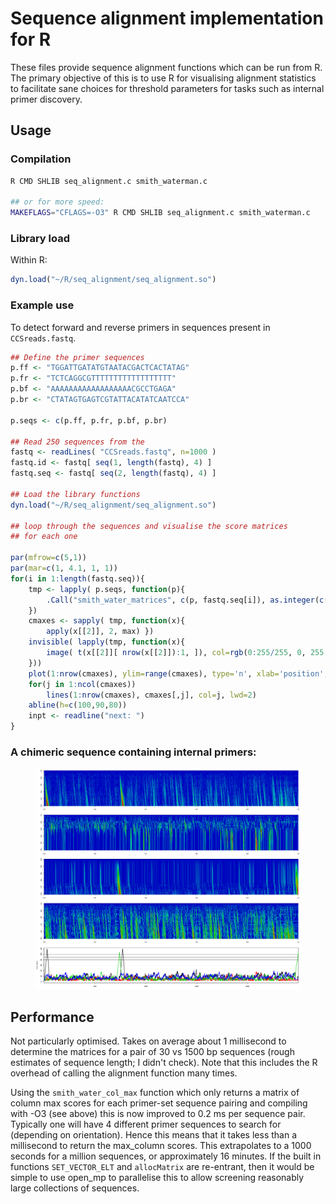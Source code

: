 # Sequence alignment implementation for R

These files provide sequence alignment functions which can be run
from R. The primary objective of this is to use R for visualising
alignment statistics to facilitate sane choices for threshold
parameters for tasks such as internal primer discovery.

## Usage
### Compilation
```sh
R CMD SHLIB seq_alignment.c smith_waterman.c

## or for more speed:
MAKEFLAGS="CFLAGS=-O3" R CMD SHLIB seq_alignment.c smith_waterman.c

```

### Library load
Within R:
```R
dyn.load("~/R/seq_alignment/seq_alignment.so") 
```

### Example use
To detect forward and reverse primers in sequences present
in `CCSreads.fastq`.
```R
## Define the primer sequences
p.ff <- "TGGATTGATATGTAATACGACTCACTATAG"
p.fr <- "TCTCAGGCGTTTTTTTTTTTTTTTTTT"
p.bf <- "AAAAAAAAAAAAAAAAAACGCCTGAGA"
p.br <- "CTATAGTGAGTCGTATTACATATCAATCCA"

p.seqs <- c(p.ff, p.fr, p.bf, p.br)

## Read 250 sequences from the 
fastq <- readLines( "CCSreads.fastq", n=1000 )
fastq.id <- fastq[ seq(1, length(fastq), 4) ]
fastq.seq <- fastq[ seq(2, length(fastq), 4) ]

## Load the library functions
dyn.load("~/R/seq_alignment/seq_alignment.so")

## loop through the sequences and visualise the score matrices
## for each one

par(mfrow=c(5,1))
par(mar=c(1, 4.1, 1, 1))
for(i in 1:length(fastq.seq)){
    tmp <- lapply( p.seqs, function(p){
        .Call("smith_water_matrices", c(p, fastq.seq[i]), as.integer(c(4, 4, 5)))
    })
    cmaxes <- sapply( tmp, function(x){
        apply(x[[2]], 2, max) })
    invisible( lapply(tmp, function(x){
        image( t(x[[2]][ nrow(x[[2]]):1, ]), col=rgb(0:255/255, 0, 255:0/255) )
    }))
    plot(1:nrow(cmaxes), ylim=range(cmaxes), type='n', xlab='position', ylab='max score', xaxs='i')
    for(j in 1:ncol(cmaxes))
        lines(1:nrow(cmaxes), cmaxes[,j], col=j, lwd=2)
    abline(h=c(100,90,80))
    inpt <- readline("next: ")
}
```
### A chimeric sequence containing internal primers:
<figure>
	<img src="chimeric_sequence.png", width=800>
</figure>

## Performance
Not particularly optimised. Takes on average about 1 millisecond to determine
the matrices for a pair of 30 vs 1500 bp sequences (rough estimates of
sequence length; I didn't check). Note that this includes the R overhead of
calling the alignment function many times.

Using the `smith_water_col_max` function which only returns a matrix of column
max scores for each primer-set sequence pairing and compiling with -O3 (see
above) this is now improved to 0.2 ms per sequence pair. Typically one will have
4 different primer sequences to search for (depending on orientation). Hence
this means that it takes less than a millisecond to return the max_column scores.
This extrapolates to a 1000 seconds for a million sequences, or approximately
16 minutes. If the built in functions `SET_VECTOR_ELT` and `allocMatrix` are
re-entrant, then it would be simple to use open_mp to parallelise this to
allow screening reasonably large collections of sequences.

